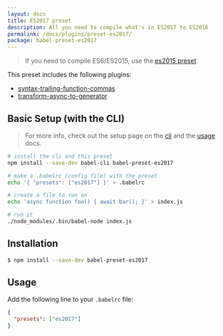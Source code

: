 ```yaml
---
layout: docs
title: ES2017 preset
description: All you need to compile what's in ES2017 to ES2016
permalink: /docs/plugins/preset-es2017/
package: babel-preset-es2017
---
```


> If you need to compile ES6/ES2015, use the [es2015 preset](/docs/plugins/preset-es2015/)

This preset includes the following plugins:

- [syntax-trailing-function-commas](/docs/plugins/syntax-trailing-function-commas)
- [transform-async-to-generator](/docs/plugins/transform-async-to-generator)

## Basic Setup (with the CLI)

> For more info, check out the setup page on the [cli](/docs/setup/) and the [usage](/docs/usage/cli/) docs.

```sh
# install the cli and this preset
npm install --save-dev babel-cli babel-preset-es2017

# make a .babelrc (config file) with the preset
echo '{ "presets": ["es2017"] }' > .babelrc

# create a file to run on
echo 'async function foo() { await bar(); }' > index.js

# run it
./node_modules/.bin/babel-node index.js
```

## Installation

```sh
$ npm install --save-dev babel-preset-es2017
```

## Usage

Add the following line to your `.babelrc` file:

```json
{
  "presets": ["es2017"]
}
```


